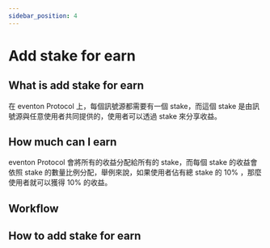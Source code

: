 ```yaml
---
sidebar_position: 4
---
```


# Add stake for earn

## What is add stake for earn

在 eventon Protocol 上，每個訊號源都需要有一個 stake，而這個 stake 是由訊號源與任意使用者共同提供的，使用者可以透過 stake 來分享收益。

## How much can I earn

eventon Protocol 會將所有的收益分配給所有的 stake，而每個 stake 的收益會依照 stake 的數量比例分配，舉例來說，如果使用者佔有總 stake 的 10% ，那麼使用者就可以獲得 10% 的收益。

## Workflow

## How to add stake for earn
